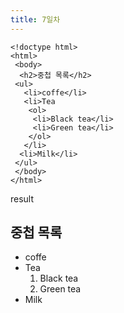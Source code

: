 ```yaml
---
title: 7일차
---
```


```
<!doctype html>
<html>
 <body>
  <h2>중첩 목록</h2>
 <ul>
   <li>coffe</li>
   <li>Tea
    <ol>
     <li>Black tea</li>
     <li>Green tea</li>
    </ol>
   </li>
  <li>Milk</li>
 </ul>
 </body>
</html>
```
result <br>
<!doctype>
<html>
 <body>
  <h2>중첩 목록</h2>
 <ul>
   <li>coffe</li>
   <li>Tea
    <ol>
     <li>Black tea</li>
     <li>Green tea</li>
    </ol>
   </li>
  <li>Milk</li>
 </ul>
 </body>
</html>
